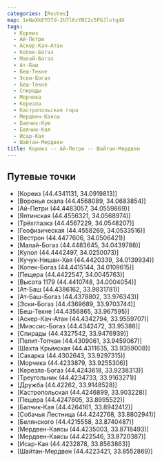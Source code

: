 ```yaml
---
categories: [Routes]
map: 1eNwXkEYD7d-2U7l6zYBC2c5FGJlvtq4G
tags:
  - Кореиз
  - Ай-Петри
  - Аскер-Кач-Атан
  - Копек-Богаз
  - Малай-Богаз
  - Ат-Баш
  - Беш-Текне
  - Эски-Богаз
  - Беш-Текне
  - Спирады
  - Морчека
  - Керезла
  - Кастропольская гора
  - Мердвен-Каясы
  - Балчих-Кую
  - Балчик-Кая
  - Исар-Кая
  - Шайтан-Мердвен
title: Кореиз -- Ай-Петри -- Шайтан-Мердвен
---
```


## Путевые точки

- [Кореиз (44.4341131, 34.0919813)]
- [Воронья скала (44.4568089, 34.0683854)]
- [Ай-Петри (44.4483057, 34.0559869)]
- [Ялтинская (44.4556321, 34.0568974)]
- [Трёхглазка (44.4567229, 34.0548207)]
- [Геофизическая (44.4558269, 34.0533516)]
- [Вестрон (44.4477606, 34.0506421)]
- [Малай-Богаз (44.4483645, 34.0439788)]
- [Купол (44.4442497, 34.0250073)]
- [Кучук-Нишан-Хая (44.4420339, 34.0139934)]
- [Копек-Богаз (44.4415144, 34.0109615)]
- [Пещера (44.4422547, 34.0045763)]
- [Высота 1179 (44.4410748, 34.0004054)]
- [Ат-Баш (44.4386162, 33.9831781)]
- [Ат-Баш-Богаз (44.4378802, 33.976343)]
- [Эски-Богаз (44.4369689, 33.9703744)]
- [Беш-Текне (44.4356865, 33.967595)]
- [Аскер-Кач-Атан (44.4342794, 33.9559707)]
- [Миэссис-Богаз (44.4342472, 33.95388)]
- [Спирады (44.4327542, 33.9476939)]
- [Пелит-Топчан (44.4309061, 33.9459067)]
- [Шахта Крымская (44.4311635, 33.9359008)]
- [Сахарка (44.4302643, 33.9297315)]
- [Морчека (44.4233879, 33.9255306)]
- [Керезла-Богаз (44.4243618, 33.9238313)]
- [Треугольник (44.4234733, 33.9163271)]
- [Дружба (44.42262, 33.9148528)]
- [Кастропольская (44.4246899, 33.903228)]
- [Пещера (44.4247805, 33.8995522)]
- [Балчик-Кая (44.4264161, 33.8942412)]
- [Собачья Лестница (44.4242768, 33.8802941)]
- [Белянского (44.4215558, 33.8740487)]
- [Мердвен-Каясы (44.4235003, 33.8718493)]
- [Мердвен-Каясы (44.422546, 33.8720387)]
- [Исар-Кая (44.4232878, 33.8563863)]
- [Шайтан-Мердвен (44.4223421, 33.8552869)]
